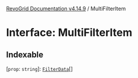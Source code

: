 [RevoGrid Documentation v4.14.9](README.md) / MultiFilterItem

# Interface: MultiFilterItem

## Indexable

 \[`prop`: `string`\]: [`FilterData`](Interface.FilterData.md)[]
